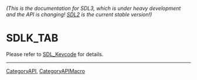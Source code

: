###### (This is the documentation for SDL3, which is under heavy development and the API is changing! [SDL2](https://wiki.libsdl.org/SDL2/) is the current stable version!)
# SDLK_TAB

Please refer to [SDL_Keycode](SDL_Keycode) for details.

----
[CategoryAPI](CategoryAPI), [CategoryAPIMacro](CategoryAPIMacro)

